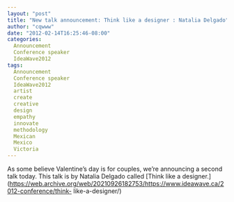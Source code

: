 ```yaml
---
layout: "post"
title: "New talk announcement: Think like a designer : Natalia Delgado"
author: "cqwww"
date: "2012-02-14T16:25:46-08:00"
categories:
  Announcement
  Conference speaker
  IdeaWave2012
tags: 
  Announcement
  Conference speaker
  IdeaWave2012
  artist
  create
  creative
  design
  empathy
  innovate
  methodology
  Mexican
  Mexico
  Victoria
---
```


As some believe Valentine’s day is for couples, we’re announcing a second talk
today. This talk is by Natalia Delgado called [Think like a
designer.](https://web.archive.org/web/20210926182753/https://www.ideawave.ca/2012-conference/think-
like-a-designer/)


[//]: # (Retrieved from https://web.archive.org/web/20211025234824/https://www.ideawave.ca/new-talk-announcement-think-like-a-designer-natalia-delgado/)